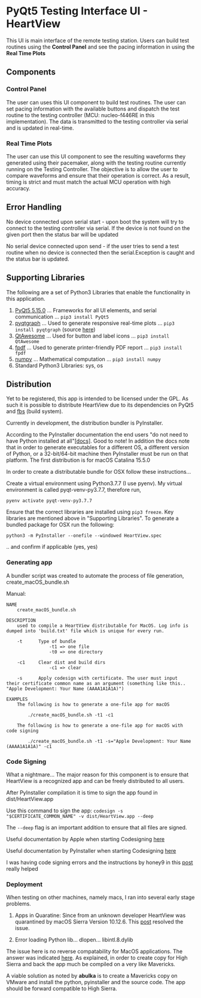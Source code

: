 # PyQt5 Testing Interface UI - HeartView

This UI is main interface of the remote testing station. Users can build test routines using the **Control Panel** and see the pacing information in using the **Real Time Plots**

## Components

### Control Panel

The user can uses this UI component to build test routines. The user can set pacing information with the available buttons and dispatch the test routine to the testing controller (MCU: nucleo-f446RE in this implementation). The data is transmitted to the testing controller via serial and is updated in real-time.

### Real Time Plots

The user can use this UI component to see the resulting waveforms they generated using their pacemaker, along with the testing routine currently running on the Testing Controller. The objective is to allow the user to compare waveforms and ensure that their operation is correct. As a result, timing is strict and must match the actual MCU operation with high accuracy. 

## Error Handling

No device connected upon serial start - upon boot the system will try to connect to the testing controller via serial. If the device is not found on the given port then the status bar will be updated

No serial device connected upon send - if the user tries to send a test routine when no device is connected then the serial.Exception is caught and the status bar is updated.

## Supporting Libraries

The following are a set of Python3 Libraries that enable the functionality in this application.

1. [PyQt5 5.15.0](https://pypi.org/project/PyQt5/)
... Frameworks for all UI elements, and serial communication
... ``pip3 install PyQt5``
2. [pyqtgraph](https://pyqtgraph.readthedocs.io/en/latest/index.html)
... Used to generate responsive real-time plots
... ``pip3 install pyqtgraph`` (source [here](https://pypi.org/project/pyqtgraph/))
3. [QtAwesome](https://pypi.org/project/QtAwesome/)
... Used for button and label icons
... ``pip3 install QtAwesome``
4. [fpdf](https://pypi.org/project/fpdf/)
... Used to generate printer-friendly PDF report
... ``pip3 install fpdf``
5. [numpy](https://pypi.org/project/numpy/)
... Mathematical computation
... ``pip3 install numpy``
6. Standard Python3 Libraries: sys, os


## Distribution

Yet to be registered, this app is intended to be licensed under the GPL. As such it is possible to distribute HeartView due to its dependencies on PyQt5 and [fbs](https://build-system.fman.io/) (build system).

Currently in development, the distribution bundler is PyInstaller.

According to the PyInstaller documentation the end users "do not need to have Python installed at all"[\[docs\]](https://readthedocs.org/projects/pyinstaller/downloads/pdf/latest/). Good to note! In addition the docs note that in order to generate executables for a different OS, a different version of Python, or a 32-bit/64-bit machine then PyInstaller must be run on that platform. The first distribution is for macOS Catalina 15.5.0

In order to create a distributable bundle for OSX follow these instructions...

Create a virtual environment using Python3.7.7 (I use pyenv). My virtual environment is called pyqt-venv-py3.7.7, therefore run, 

`pyenv activate pyqt-venv-py3.7.7`

Ensure that the correct libraries are installed using `pip3 freeze`. Key libraries are mentioned above in "Supporting Libraries". To generate a bundled package for OSX run the following: 

`python3 -m PyInstaller --onefile --windowed HeartView.spec`

.. and confirm if applicable (yes, yes)

### Generating app

A bundler script was created to automate the process of file generation, create_macOS_bundle.sh

Manual:

```
NAME
    create_macOS_bundle.sh

DESCRIPTION
    used to compile a HeartView distributable for MacOS. Log info is dumped into 'build.txt' file which is unique for every run.

    -t      Type of bundle
                -t1 => one file
                -t0 => one directory
    
    -c1     Clear dist and build dirs 
                -c1 => clear
    
    -s      Apply codesign with certificate. The user must input  their certificate common name as an argument (something like this.. "Apple Development: Your Name (AAAA1A1A1A)")

EXAMPLES
    The following is how to generate a one-file app for macOS

        ./create_macOS_bundle.sh -t1 -c1 

    The following is how to generate a one-file app for macOS with code signing

        ./create_macOS_bundle.sh -t1 -s="Apple Development: Your Name (AAAA1A1A1A)" -c1 
```

### Code Signing

What a nightmare... The major reason for this component is to ensure that HeartView is a recognized app and can be freely distributed to all users.

After PyInstaller compilation it is time to sign the app found in dist/HeartView.app

Use this command to sign the app:
`codesign -s "$CERTIFICATE_COMMON_NAME" -v dist/HeartView.app --deep`

The `--deep` flag is an important addition to ensure that all files are signed.

Useful documentation by Apple when starting Codesigning [here](https://developer.apple.com/library/archive/documentation/Security/Conceptual/CodeSigningGuide/Procedures/Procedures.html)

Useful documentation by PyInstaller when starting Codesigning [here](https://github.com/pyinstaller/pyinstaller/wiki/Recipe-OSX-Code-Signing)

I was having code signing errors and the instructions by honey9 in this [post](https://developer.apple.com/forums/thread/86161?login=true) really helped


### Deployment

When testing on other machines, namely macs, I ran into several early stage problems. 

1) Apps in Quaratine: Since from an unknown developer HeartView was quarantined by macOS Sierra Version 10.12.6. This [post](https://apple.stackexchange.com/questions/181026/lsopenurlswithrole-failed-with-error-10810-cant-open-install-os-x-yosemite) resolved the issue.

2) Error loading Python lib... dlopen... libintl.8.dylib

The issue here is no reverse compatability for MacOS applications. The answer was indicated [here](https://github.com/pyinstaller/pyinstaller/issues/3418). As explained, in order to create copy for High Sierra and back the app much be compiled on a very like Mavericks. 

A viable solution as noted by **abulka** is to create a Mavericks copy on VMware and install the python, pyinstaller and the source code. The app should be forward compatible to High Sierra.